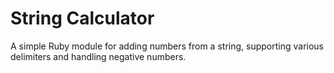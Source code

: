 # String Calculator

A simple Ruby module for adding numbers from a string, supporting various delimiters and handling negative numbers.